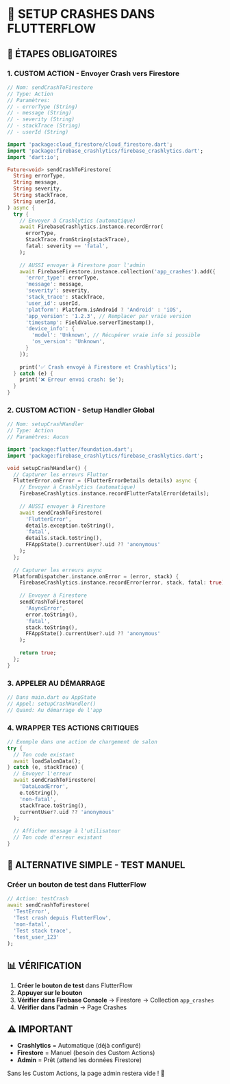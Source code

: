 # 📱 SETUP CRASHES DANS FLUTTERFLOW

## 🎯 ÉTAPES OBLIGATOIRES

### 1. CUSTOM ACTION - Envoyer Crash vers Firestore
```dart
// Nom: sendCrashToFirestore
// Type: Action
// Paramètres:
// - errorType (String)
// - message (String) 
// - severity (String)
// - stackTrace (String)
// - userId (String)

import 'package:cloud_firestore/cloud_firestore.dart';
import 'package:firebase_crashlytics/firebase_crashlytics.dart';
import 'dart:io';

Future<void> sendCrashToFirestore(
  String errorType,
  String message,
  String severity,
  String stackTrace,
  String userId,
) async {
  try {
    // Envoyer à Crashlytics (automatique)
    await FirebaseCrashlytics.instance.recordError(
      errorType,
      StackTrace.fromString(stackTrace),
      fatal: severity == 'fatal',
    );
    
    // AUSSI envoyer à Firestore pour l'admin
    await FirebaseFirestore.instance.collection('app_crashes').add({
      'error_type': errorType,
      'message': message,
      'severity': severity,
      'stack_trace': stackTrace,
      'user_id': userId,
      'platform': Platform.isAndroid ? 'Android' : 'iOS',
      'app_version': '1.2.3', // Remplacer par vraie version
      'timestamp': FieldValue.serverTimestamp(),
      'device_info': {
        'model': 'Unknown', // Récupérer vraie info si possible
        'os_version': 'Unknown',
      }
    });
    
    print('✅ Crash envoyé à Firestore et Crashlytics');
  } catch (e) {
    print('❌ Erreur envoi crash: $e');
  }
}
```

### 2. CUSTOM ACTION - Setup Handler Global
```dart
// Nom: setupCrashHandler
// Type: Action
// Paramètres: Aucun

import 'package:flutter/foundation.dart';
import 'package:firebase_crashlytics/firebase_crashlytics.dart';

void setupCrashHandler() {
  // Capturer les erreurs Flutter
  FlutterError.onError = (FlutterErrorDetails details) async {
    // Envoyer à Crashlytics (automatique)
    FirebaseCrashlytics.instance.recordFlutterFatalError(details);
    
    // AUSSI envoyer à Firestore
    await sendCrashToFirestore(
      'FlutterError',
      details.exception.toString(),
      'fatal',
      details.stack.toString(),
      FFAppState().currentUser?.uid ?? 'anonymous'
    );
  };
  
  // Capturer les erreurs async
  PlatformDispatcher.instance.onError = (error, stack) {
    FirebaseCrashlytics.instance.recordError(error, stack, fatal: true);
    
    // Envoyer à Firestore
    sendCrashToFirestore(
      'AsyncError',
      error.toString(),
      'fatal',
      stack.toString(),
      FFAppState().currentUser?.uid ?? 'anonymous'
    );
    
    return true;
  };
}
```

### 3. APPELER AU DÉMARRAGE
```dart
// Dans main.dart ou AppState
// Appel: setupCrashHandler()
// Quand: Au démarrage de l'app
```

### 4. WRAPPER TES ACTIONS CRITIQUES
```dart
// Exemple dans une action de chargement de salon
try {
  // Ton code existant
  await loadSalonData();
} catch (e, stackTrace) {
  // Envoyer l'erreur
  await sendCrashToFirestore(
    'DataLoadError',
    e.toString(),
    'non-fatal',
    stackTrace.toString(),
    currentUser?.uid ?? 'anonymous'
  );
  
  // Afficher message à l'utilisateur
  // Ton code d'erreur existant
}
```

## 🚀 ALTERNATIVE SIMPLE - TEST MANUEL

### Créer un bouton de test dans FlutterFlow
```dart
// Action: testCrash
await sendCrashToFirestore(
  'TestError',
  'Test crash depuis FlutterFlow',
  'non-fatal',
  'Test stack trace',
  'test_user_123'
);
```

## 📊 VÉRIFICATION

1. **Créer le bouton de test** dans FlutterFlow
2. **Appuyer sur le bouton** 
3. **Vérifier dans Firebase Console** → Firestore → Collection `app_crashes`
4. **Vérifier dans l'admin** → Page Crashes

## ⚠️ IMPORTANT

- **Crashlytics** = Automatique (déjà configuré)
- **Firestore** = Manuel (besoin des Custom Actions)
- **Admin** = Prêt (attend les données Firestore)

Sans les Custom Actions, la page admin restera vide ! 🚫
